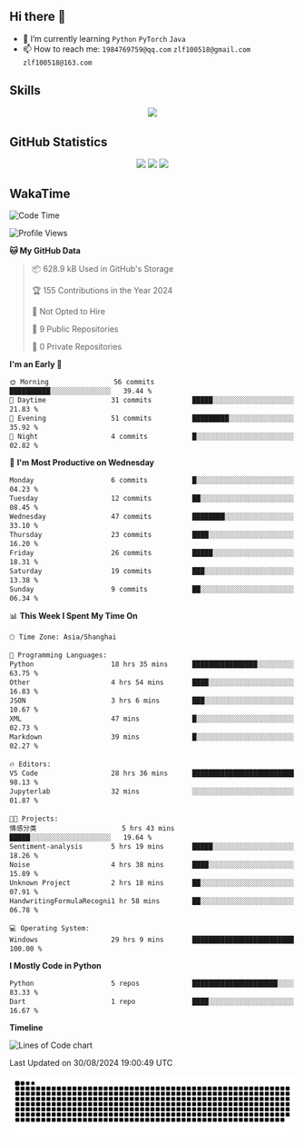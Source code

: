 ## Hi there 👋

- 🌱 I’m currently learning `Python` `PyTorch` `Java`
- 📫 How to reach me: `1984769759@qq.com` `zlf100518@gmail.com` `zlf100518@163.com`

## Skills
<div align="center"> <img src="https://skillicons.dev/icons?i=python,linux,git,github,html,css,js" /> </div>

## GitHub Statistics

<div align="center">
  <img src="https://github-readme-stats.vercel.app/api?username=mrcchenfeng&show_icons=true&theme=tokyonight" />
  <img src="https://github-readme-stats.vercel.app/api/top-langs/?username=mrcchenfeng&show_icons=true&theme=tokyonight" />
  <img src="https://github-readme-activity-graph.vercel.app/graph?username=mrcchenfeng&theme=xcode" />
</div>

## WakaTime

<!--START_SECTION:waka-->
![Code Time](http://img.shields.io/badge/Code%20Time-69%20hrs%2033%20mins-blue)

![Profile Views](http://img.shields.io/badge/Profile%20Views-2-blue)

**🐱 My GitHub Data** 

> 📦 628.9 kB Used in GitHub's Storage 
 > 
> 🏆 155 Contributions in the Year 2024
 > 
> 🚫 Not Opted to Hire
 > 
> 📜 9 Public Repositories 
 > 
> 🔑 0 Private Repositories 
 > 
**I'm an Early 🐤** 

```text
🌞 Morning                56 commits          ██████████░░░░░░░░░░░░░░░   39.44 % 
🌆 Daytime                31 commits          █████░░░░░░░░░░░░░░░░░░░░   21.83 % 
🌃 Evening                51 commits          █████████░░░░░░░░░░░░░░░░   35.92 % 
🌙 Night                  4 commits           █░░░░░░░░░░░░░░░░░░░░░░░░   02.82 % 
```
📅 **I'm Most Productive on Wednesday** 

```text
Monday                   6 commits           █░░░░░░░░░░░░░░░░░░░░░░░░   04.23 % 
Tuesday                  12 commits          ██░░░░░░░░░░░░░░░░░░░░░░░   08.45 % 
Wednesday                47 commits          ████████░░░░░░░░░░░░░░░░░   33.10 % 
Thursday                 23 commits          ████░░░░░░░░░░░░░░░░░░░░░   16.20 % 
Friday                   26 commits          █████░░░░░░░░░░░░░░░░░░░░   18.31 % 
Saturday                 19 commits          ███░░░░░░░░░░░░░░░░░░░░░░   13.38 % 
Sunday                   9 commits           ██░░░░░░░░░░░░░░░░░░░░░░░   06.34 % 
```


📊 **This Week I Spent My Time On** 

```text
🕑︎ Time Zone: Asia/Shanghai

💬 Programming Languages: 
Python                   18 hrs 35 mins      ████████████████░░░░░░░░░   63.75 % 
Other                    4 hrs 54 mins       ████░░░░░░░░░░░░░░░░░░░░░   16.83 % 
JSON                     3 hrs 6 mins        ███░░░░░░░░░░░░░░░░░░░░░░   10.67 % 
XML                      47 mins             █░░░░░░░░░░░░░░░░░░░░░░░░   02.73 % 
Markdown                 39 mins             █░░░░░░░░░░░░░░░░░░░░░░░░   02.27 % 

🔥 Editors: 
VS Code                  28 hrs 36 mins      █████████████████████████   98.13 % 
Jupyterlab               32 mins             ░░░░░░░░░░░░░░░░░░░░░░░░░   01.87 % 

🐱‍💻 Projects: 
情感分类                     5 hrs 43 mins       █████░░░░░░░░░░░░░░░░░░░░   19.64 % 
Sentiment-analysis       5 hrs 19 mins       █████░░░░░░░░░░░░░░░░░░░░   18.26 % 
Noise                    4 hrs 38 mins       ████░░░░░░░░░░░░░░░░░░░░░   15.89 % 
Unknown Project          2 hrs 18 mins       ██░░░░░░░░░░░░░░░░░░░░░░░   07.91 % 
HandwritingFormulaRecogni1 hr 58 mins        ██░░░░░░░░░░░░░░░░░░░░░░░   06.78 % 

💻 Operating System: 
Windows                  29 hrs 9 mins       █████████████████████████   100.00 % 
```

**I Mostly Code in Python** 

```text
Python                   5 repos             █████████████████████░░░░   83.33 % 
Dart                     1 repo              ████░░░░░░░░░░░░░░░░░░░░░   16.67 % 
```



**Timeline**

![Lines of Code chart](https://raw.githubusercontent.com/mrcchenfeng/mrcchenfeng/main/assets/bar_graph.png)


 Last Updated on 30/08/2024 19:00:49 UTC
<!--END_SECTION:waka-->

<div align="center"><img src="./assets/github-snake-dark.svg" /></div>
